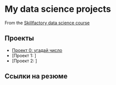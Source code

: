 #  My data science projects
From the [Skillfactory data science course](https://skillfactory.ru/data-scientist-pro-mgu)

## Проекты

* [Проект 0: угадай число](https://github.com/NinaShibalkina/sf_data_science/tree/main/project_0)
* [Проект 1: ]
* [Проект 2: ]

## Ссылки на резюме
